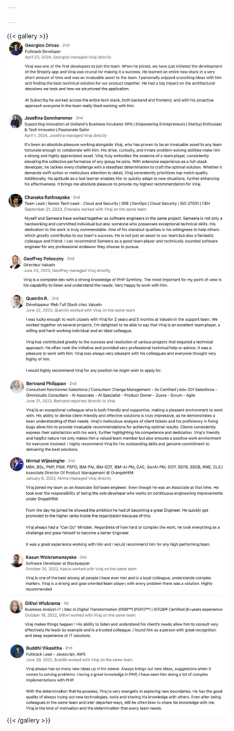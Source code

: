 ```yaml
---

---
```



{{< gallery >}}
<img src="reviews/gallery/1.png" class="grid-w50 md:grid-w50 xl:grid-w50 " />
<img src="reviews/gallery/2.png" class="grid-w50 md:grid-w50 xl:grid-w50" />
<img src="reviews/gallery/3.png" class="grid-w50 md:grid-w50 xl:grid-w50" />
<img src="reviews/gallery/4.png" class="grid-w50 md:grid-w50 xl:grid-w50" />
<img src="reviews/gallery/5.png" class="grid-w50 md:grid-w50 xl:grid-w50" />
<img src="reviews/gallery/6.png" class="grid-w50 md:grid-w50 xl:grid-w50" />
<img src="reviews/gallery/7.png" class="grid-w50 md:grid-w50 xl:grid-w50" />
<img src="reviews/gallery/8.png" class="grid-w50 md:grid-w50 xl:grid-w50" />
<img src="reviews/gallery/9.png" class="grid-w50 md:grid-w50 xl:grid-w50" />
<img src="reviews/gallery/10.png" class="grid-w50 md:grid-w50 xl:grid-w50" />
{{< /gallery >}}